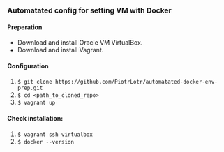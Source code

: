 ### Automatated config for setting VM with Docker

#### Preperation

- Download and install Oracle VM VirtualBox.
- Download and install Vagrant. 

#### Configuration

1. `$ git clone https://github.com/PiotrLotr/automatated-docker-env-prep.git`
2.  `$ cd <path_to_cloned_repo>`
3. `$ vagrant up`

#### Check installation:

1. `$ vagrant ssh virtualbox`
2. `$ docker --version`